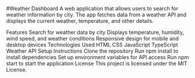#Weather Dashboard
A web application that allows users to search for weather information by city. The app fetches data from a weather API and displays the current weather, temperature, and other details.

Features
Search for weather data by city
Displays temperature, humidity, wind speed, and weather conditions
Responsive design for mobile and desktop devices
Technologies Used
HTML
CSS
JavaScript
TypeScript
Weather API
Setup Instructions
Clone the repository
Run npm install to install dependencies
Set up environment variables for API access
Run npm start to start the application
License
This project is licensed under the MIT License.

